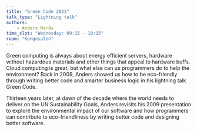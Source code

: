 ```yaml
---
title: "Green Code 2022"
talk_type: "Lightning talk"
authors:
    - Anders Norås
time_slot: "Wednesday: 09:15 - 10:15"
room: "Kongesalen"
---
```

Green computing is always about energy efficient servers, hardware without hazardous materials and other things that appeal to hardware buffs. Cloud computing is great, but what else can us programmers do to help the environment?
Back in 2009, Anders showed us how to be eco-friendly through writing better code and smarter business logic in his lightning talk Green Code.

Thirteen years later, at dawn of the decade where the world needs to deliver on the UN Sustainability Goals, Anders revisits his 2009 presentation to explore the environmental impact of our software and how programmers can contribute to eco-friendliness by writing better code and designing better software.
